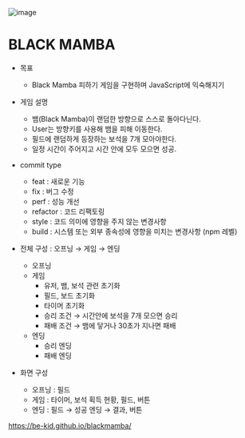 ![image](https://user-images.githubusercontent.com/79843611/142410272-77c16f05-d171-4e5f-a3f1-4a62cfb414fb.png)
# BLACK MAMBA

- 목표
    - Black Mamba 피하기 게임을 구현하며 JavaScript에 익숙해지기

- 게임 설명
    - 뱀(Black Mamba)이 랜덤한 방향으로 스스로 돌아다닌다.
    - User는 방향키를 사용해 뱀을 피해 이동한다.
    - 필드에 랜덤하게 등장하는 보석을 7개 모아야한다.
    - 일정 시간이 주어지고 시간 안에 모두 모으면 성공.
    
- commit type
    - feat : 새로운 기능
    - fix : 버그 수정
    - perf : 성능 개선
    - refactor : 코드 리팩토링
    - style : 코드 의미에 영향을 주지 않는 변경사항
    - build : 시스템 또는 외부 종속성에 영향을 미치는 변경사항 (npm 레벨)

- 전체 구성 : 오프닝 → 게임 → 엔딩
    - 오프닝
    - 게임
        - 유저, 뱀, 보석 관련 초기화
        - 필드, 보드 초기화
        - 타이머 초기화
        - 승리 조건 → 시간안에 보석을 7개 모으면 승리
        - 패배 조건 → 뱀에 닿거나 30초가 지나면 패배
    - 엔딩
        - 승리 엔딩
        - 패배 엔딩

- 화면 구성
    - 오프닝 : 필드
    - 게임 : 타이머, 보석 획득 현황, 필드, 버튼
    - 엔딩 : 필드 → 성공 엔딩 → 결과, 버튼

https://be-kid.github.io/blackmamba/